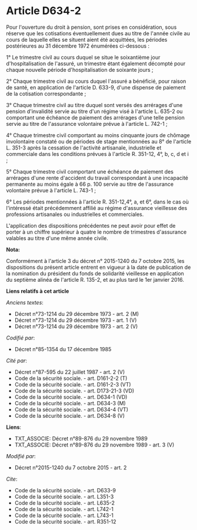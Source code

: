 # Article D634-2

Pour l'ouverture du droit à pension, sont prises en considération, sous réserve que les cotisations éventuellement dues au
titre de l'année civile au cours de laquelle elles se situent aient été acquittées, les périodes postérieures au 31 décembre
1972 énumérées ci-dessous : 

1° Le trimestre civil au cours duquel se situe le soixantième jour d'hospitalisation de l'assuré, un trimestre étant
également décompté pour chaque nouvelle période d'hospitalisation de soixante jours ; 

2° Chaque trimestre civil au cours duquel l'assuré a bénéficié, pour raison de santé, en application de l'article D. 633-9,
d'une dispense de paiement de la cotisation correspondante ; 

3° Chaque trimestre civil au titre duquel sont versés des arrérages d'une pension d'invalidité servie au titre d'un régime
visé à l'article L. 635-2 ou comportant une échéance de paiement des arrérages d'une telle pension servie au titre de
l'assurance volontaire prévue à l'article L. 742-1 ; 

4° Chaque trimestre civil comportant au moins cinquante jours de chômage involontaire constaté ou de périodes de stage
mentionnées au 8° de l'article L. 351-3 après la cessation de l'activité artisanale, industrielle et commerciale dans les
conditions prévues à l'article R. 351-12, 4°, b, c, d et i ; 

5° Chaque trimestre civil comportant une échéance de paiement des arrérages d'une rente d'accident du travail correspondant à
une incapacité permanente au moins égale à 66 p. 100 servie au titre de l'assurance volontaire prévue à l'article L. 743-1 ; 

6° Les périodes mentionnées à l'article R. 351-12,4°, a, et 6°, dans le cas où l'intéressé était précédemment affilié au
régime d'assurance vieillesse des professions artisanales ou industrielles et commerciales. 

L'application des dispositions précédentes ne peut avoir pour effet de porter à un chiffre supérieur à quatre le nombre de
trimestres d'assurance valables au titre d'une même année civile.

**Nota:**

Conformément à l'article 3 du décret n° 2015-1240 du 7 octobre 2015, les dispositions du présent article entrent en vigueur à
la date de publication de la nomination du président du fonds de solidarité vieillesse en application du septième alinéa de
l'article R. 135-2, et au plus tard le 1er janvier 2016.

**Liens relatifs à cet article**

_Anciens textes_:

  - Décret n°73-1214 du 29 décembre 1973 - art. 2 (M)
  - Décret n°73-1214 du 29 décembre 1973 - art. 1 (V)
  - Décret n°73-1214 du 29 décembre 1973 - art. 2 (V)

_Codifié par_:

  - Décret n°85-1354 du 17 décembre 1985

_Cité par_:

  - Décret n°87-595 du 22 juillet 1987 - art. 2 (V)
  - Code de la sécurité sociale. - art. D161-2-2 (T)
  - Code de la sécurité sociale. - art. D161-2-3 (VT)
  - Code de la sécurité sociale. - art. D173-21-3 (VD)
  - Code de la sécurité sociale. - art. D634-1 (VD)
  - Code de la sécurité sociale. - art. D634-3 (M)
  - Code de la sécurité sociale. - art. D634-4 (VT)
  - Code de la sécurité sociale. - art. D634-8 (V)

**Liens**:

  - TXT_ASSOCIE: Décret n°89-876 du 29 novembre 1989
  - TXT_ASSOCIE: Décret n°89-876 du 29 novembre 1989 - art. 3 (V)

_Modifié par_:

  - Décret n°2015-1240 du 7 octobre 2015 - art. 2

_Cite_:

  - Code de la sécurité sociale. - art. D633-9
  - Code de la sécurité sociale. - art. L351-3
  - Code de la sécurité sociale. - art. L635-2
  - Code de la sécurité sociale. - art. L742-1
  - Code de la sécurité sociale. - art. L743-1
  - Code de la sécurité sociale. - art. R351-12
